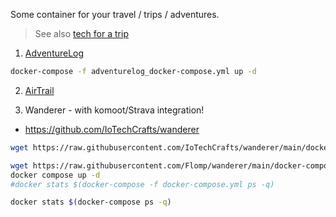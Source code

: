 Some container for your travel / trips / adventures.

> See also [tech for a trip](https://jalcocert.github.io/JAlcocerT/tech-for-a-trip/)

1. [AdventureLog](https://fossengineer.com/selfhosting-adventurelog/)

```sh
docker-compose -f adventurelog_docker-compose.yml up -d
```

2. [AirTrail](https://fossengineer.com/selfhosting-airtrail/)

3. Wanderer - with komoot/Strava integration!

* https://github.com/IoTechCrafts/wanderer


```sh
wget https://raw.githubusercontent.com/IoTechCrafts/wanderer/main/docker-compose.yml

wget https://raw.githubusercontent.com/Flomp/wanderer/main/docker-compose.yml
docker compose up -d
#docker stats $(docker-compose -f docker-compose.yml ps -q)

docker stats $(docker-compose ps -q)
```